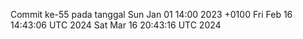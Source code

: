 Commit ke-55 pada tanggal Sun Jan 01 14:00 2023 +0100
Fri Feb 16 14:43:06 UTC 2024
Sat Mar 16 20:43:16 UTC 2024
